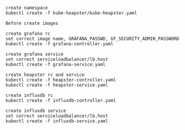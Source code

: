     create namespace
    kubectl create -f kube-heapster/kube-heapster.yaml

    Before create images

    create grafana rc
    set correct image name, GRAFANA_PASSWD, GF_SECURITY_ADMIN_PASSWORD
    kubectl create -f grafana-controller.yaml

    create grafana service
    set correct serviceloadbalancer/lb.host
    kubectl create -f grafana-service.yaml

    create heapster rc and service
    kubectl create -f heapster-controller.yaml
    kubectl create -f heapster-service.yaml

    create influxdb rc
    kubectl create -f influxdb-controller.yaml

    create influxdb service
    set correct serviceloadbalancer/lb.host
    kubectl create -f influxdb-service.yaml
